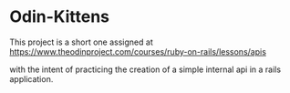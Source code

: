 # Odin-Kittens

This project is a short one assigned at https://www.theodinproject.com/courses/ruby-on-rails/lessons/apis

with the intent of practicing the creation of a simple internal api in a rails application.